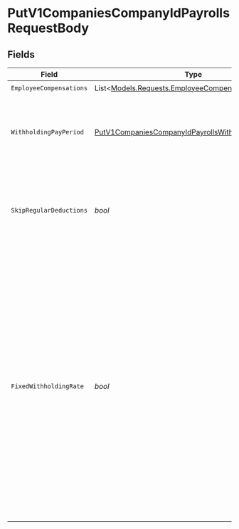 # PutV1CompaniesCompanyIdPayrollsRequestBody


## Fields

| Field                                                                                                                                                                                                                                                                                                                                 | Type                                                                                                                                                                                                                                                                                                                                  | Required                                                                                                                                                                                                                                                                                                                              | Description                                                                                                                                                                                                                                                                                                                           |
| ------------------------------------------------------------------------------------------------------------------------------------------------------------------------------------------------------------------------------------------------------------------------------------------------------------------------------------- | ------------------------------------------------------------------------------------------------------------------------------------------------------------------------------------------------------------------------------------------------------------------------------------------------------------------------------------- | ------------------------------------------------------------------------------------------------------------------------------------------------------------------------------------------------------------------------------------------------------------------------------------------------------------------------------------- | ------------------------------------------------------------------------------------------------------------------------------------------------------------------------------------------------------------------------------------------------------------------------------------------------------------------------------------- |
| `EmployeeCompensations`                                                                                                                                                                                                                                                                                                               | List<[Models.Requests.EmployeeCompensations](../../Models/Requests/EmployeeCompensations.md)>                                                                                                                                                                                                                                         | :heavy_check_mark:                                                                                                                                                                                                                                                                                                                    | N/A                                                                                                                                                                                                                                                                                                                                   |
| `WithholdingPayPeriod`                                                                                                                                                                                                                                                                                                                | [PutV1CompaniesCompanyIdPayrollsWithholdingPayPeriod](../../Models/Requests/PutV1CompaniesCompanyIdPayrollsWithholdingPayPeriod.md)                                                                                                                                                                                                   | :heavy_minus_sign:                                                                                                                                                                                                                                                                                                                    | The payment schedule tax rate the payroll is based on. Only relevant for off-cycle payrolls.                                                                                                                                                                                                                                          |
| `SkipRegularDeductions`                                                                                                                                                                                                                                                                                                               | *bool*                                                                                                                                                                                                                                                                                                                                | :heavy_minus_sign:                                                                                                                                                                                                                                                                                                                    | Block regular deductions and contributions for this payroll. Only relevant for off-cycle payrolls.                                                                                                                                                                                                                                    |
| `FixedWithholdingRate`                                                                                                                                                                                                                                                                                                                | *bool*                                                                                                                                                                                                                                                                                                                                | :heavy_minus_sign:                                                                                                                                                                                                                                                                                                                    | Enable taxes to be withheld at the IRS's required rate of 22% for federal income taxes. State income taxes will be taxed at the state's supplemental tax rate. Otherwise, we'll sum the entirety of the employee's wages and withhold taxes on the entire amount at the rate for regular wages. Only relevant for off-cycle payrolls. |
